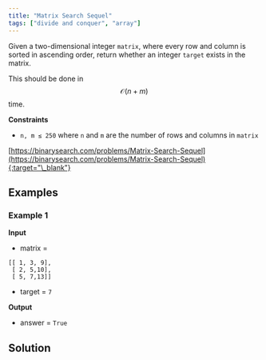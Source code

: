 ```yaml
---
title: "Matrix Search Sequel"
tags: ["divide and conquer", "array"]
---
```


Given a two-dimensional integer `matrix`, where every row and column is sorted in ascending order, return whether an integer `target` exists in the matrix.

This should be done in $$\mathcal{O}(n + m)$$ time.

**Constraints**

- `n, m ≤ 250` where `n` and `m` are the number of rows and columns in `matrix`

[https://binarysearch.com/problems/Matrix-Search-Sequel](https://binarysearch.com/problems/Matrix-Search-Sequel){:target="\_blank"}

## Examples

### Example 1

**Input**

- matrix =

```
[[ 1, 3, 9],
 [ 2, 5,10],
 [ 5, 7,13]]
```

- target = `7`

**Output**

- answer = `True`

## Solution

<script src="https://gist.github.com/yaeba/16da7be5123724fcf6eccc25581cef5a.js?file=Matrix-Search-Sequel.cpp"></script>
